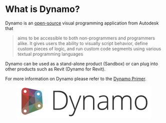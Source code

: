 # What is Dynamo?

Dynamo is an [open-source](https://github.com/DynamoDS/Dynamo) visual programming application from Autodesk that

> aims to be accessible to both non-programmers and programmers alike. It gives users the ability to visually script behavior, define custom pieces of logic, and run custom code segments using various textual programming languages

Dynamo can be used as a stand-alone product \(Sandbox\) or can plug into other products such as Revit \(Dynamo for Revit\).

For more information on Dynamo please refer to the [Dynamo Primer](http://primer.dynamobim.org/).

<p align="center">
<img src="../.gitbook/assets/dynamo_logo_dark-trim.png" style="width:85%;"/>
</p>
